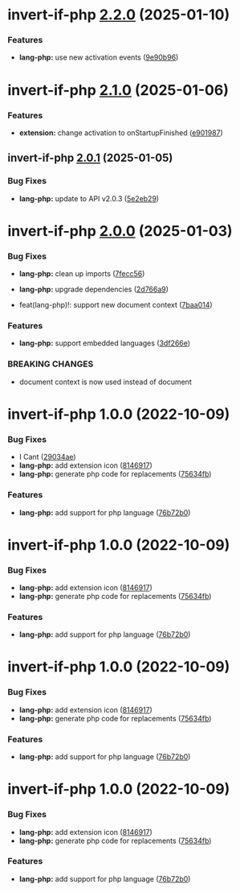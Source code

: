 # invert-if-php [2.2.0](https://github.com/1nVitr0/plugin-vscode-invert-if/compare/invert-if-php@2.1.0...invert-if-php@2.2.0) (2025-01-10)


### Features

* **lang-php:** use new activation events ([9e90b96](https://github.com/1nVitr0/plugin-vscode-invert-if/commit/9e90b964545b952861f47a903cd5e37e18aedbf0))

# invert-if-php [2.1.0](https://github.com/1nVitr0/plugin-vscode-invert-if/compare/invert-if-php@2.0.1...invert-if-php@2.1.0) (2025-01-06)


### Features

* **extension:** change activation to onStartupFinished ([e901987](https://github.com/1nVitr0/plugin-vscode-invert-if/commit/e901987f9a6c1c699024098709eb3f6b2c22815b))

## invert-if-php [2.0.1](https://github.com/1nVitr0/plugin-vscode-invert-if/compare/invert-if-php@2.0.0...invert-if-php@2.0.1) (2025-01-05)


### Bug Fixes

* **lang-php:** update to API v2.0.3 ([5e2eb29](https://github.com/1nVitr0/plugin-vscode-invert-if/commit/5e2eb293715d99a09e2a196adfc8abfd595c4184))

# invert-if-php [2.0.0](https://github.com/1nVitr0/plugin-vscode-invert-if/compare/invert-if-php@1.0.0...invert-if-php@2.0.0) (2025-01-03)


### Bug Fixes

* **lang-php:** clean up imports ([7fecc56](https://github.com/1nVitr0/plugin-vscode-invert-if/commit/7fecc565011bdcea07567f67e5336d2db94c3d24))
* **lang-php:** upgrade dependencies ([2d766a9](https://github.com/1nVitr0/plugin-vscode-invert-if/commit/2d766a99b212f08c8b2449297b1e73778e9d4330))


* feat(lang-php)!: support new document context ([7baa014](https://github.com/1nVitr0/plugin-vscode-invert-if/commit/7baa014bbbe23776e307912d629a295655fcb749))


### Features

* **lang-php:** support embedded languages ([3df266e](https://github.com/1nVitr0/plugin-vscode-invert-if/commit/3df266e7d248a66e3bd5b7b63d14d0f8af5b2c9d))


### BREAKING CHANGES

* document context is now used instead of document

# invert-if-php 1.0.0 (2022-10-09)


### Bug Fixes

* I Cant ([29034ae](https://github.com/1nVitr0/plugin-vscode-invert-if/commit/29034ae427ddd83702c9d91e6500498ab8f06401))
* **lang-php:** add extension icon ([8146917](https://github.com/1nVitr0/plugin-vscode-invert-if/commit/8146917261aa8171b36b42d5d64c55e5f76b7604))
* **lang-php:** generate php code for replacements ([75634fb](https://github.com/1nVitr0/plugin-vscode-invert-if/commit/75634fb397dacf20e225d8222549a5d63bb060fa))


### Features

* **lang-php:** add support for php language ([76b72b0](https://github.com/1nVitr0/plugin-vscode-invert-if/commit/76b72b039a4c46ab46617fb797d6f302f078fc59))

# invert-if-php 1.0.0 (2022-10-09)


### Bug Fixes

* **lang-php:** add extension icon ([8146917](https://github.com/1nVitr0/plugin-vscode-invert-if/commit/8146917261aa8171b36b42d5d64c55e5f76b7604))
* **lang-php:** generate php code for replacements ([75634fb](https://github.com/1nVitr0/plugin-vscode-invert-if/commit/75634fb397dacf20e225d8222549a5d63bb060fa))


### Features

* **lang-php:** add support for php language ([76b72b0](https://github.com/1nVitr0/plugin-vscode-invert-if/commit/76b72b039a4c46ab46617fb797d6f302f078fc59))

# invert-if-php 1.0.0 (2022-10-09)


### Bug Fixes

* **lang-php:** add extension icon ([8146917](https://github.com/1nVitr0/plugin-vscode-invert-if/commit/8146917261aa8171b36b42d5d64c55e5f76b7604))
* **lang-php:** generate php code for replacements ([75634fb](https://github.com/1nVitr0/plugin-vscode-invert-if/commit/75634fb397dacf20e225d8222549a5d63bb060fa))


### Features

* **lang-php:** add support for php language ([76b72b0](https://github.com/1nVitr0/plugin-vscode-invert-if/commit/76b72b039a4c46ab46617fb797d6f302f078fc59))

# invert-if-php 1.0.0 (2022-10-09)


### Bug Fixes

* **lang-php:** add extension icon ([8146917](https://github.com/1nVitr0/plugin-vscode-invert-if/commit/8146917261aa8171b36b42d5d64c55e5f76b7604))
* **lang-php:** generate php code for replacements ([75634fb](https://github.com/1nVitr0/plugin-vscode-invert-if/commit/75634fb397dacf20e225d8222549a5d63bb060fa))


### Features

* **lang-php:** add support for php language ([76b72b0](https://github.com/1nVitr0/plugin-vscode-invert-if/commit/76b72b039a4c46ab46617fb797d6f302f078fc59))
